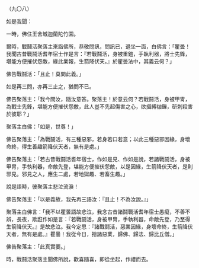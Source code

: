 （九〇八）

如是我聞：

一時，佛住王舍城迦蘭陀竹園。

爾時，戰鬪活聚落主來詣佛所，恭敬問訊，問訊已，退坐一面，白佛言：「瞿曇！我聞古昔戰鬪活耆年宿士作是言：『若戰鬪活，身被重鎧，手執利器，將士先鋒，堪能方便摧伏怨敵，緣此業報，生箭降伏天。』於瞿曇法中，其義云何？」

佛告戰鬪活：「且止！莫問此義。」

如是再三問，亦再三止之，猶問不已。

佛告聚落主：「我今問汝，隨汝意答。聚落主！於意云何？若戰鬪活，身被甲冑，為戰士先鋒，堪能方便摧伏怨敵，此人豈不先起傷害之心，欲攝縛枷鏁，斫刺殺害於彼耶？」

聚落主白佛：「如是，世尊！」

佛告聚落主：「為戰鬪活，有三種惡邪，若身若口若意；以此三種惡邪因緣，身壞命終，得生善趣箭降伏天者，無有是處。」

佛告聚落主：「若古昔戰鬪活耆年宿士，作如是見、作如是說，若諸戰鬪活，身被甲冑，手執利器，命敵先登，堪能方便摧伏怨敵，以是因緣，生箭降伏天者，是則邪見。邪見之人，應生二處，若地獄趣、若畜生趣。」

說是語時，彼聚落主悲泣流淚！

佛告聚落主：「以是義故，我先再三語汝：『且止！不為汝說。』」

聚落主白佛言：「我不以瞿曇語故悲泣，我念古昔諸鬪戰活耆年宿士愚癡，不善不辨，長夜，欺誑作如是言：『若戰鬪活，身被甲冑，手執利器，命敵先登，乃至得生箭降伏天。』是故悲泣。我今定思：『諸戰鬪活，惡業因緣，身壞命終，生箭降伏天者，無有是處。』瞿曇！我從今日，捨諸惡業，歸佛、歸法、歸比丘僧。」

佛告聚落主：「此真實要。」

時，戰鬪活聚落主聞佛所說，歡喜隨喜，即從坐起，作禮而去。




